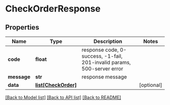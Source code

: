 # CheckOrderResponse

## Properties
Name | Type | Description | Notes
------------ | ------------- | ------------- | -------------
**code** | **float** | response code, 0-success, -1-fail, 201-invalid params, 500-server error | 
**message** | **str** | response message | 
**data** | [**list[CheckOrder]**](CheckOrder.md) |  | [optional] 

[[Back to Model list]](../README.md#documentation-for-models) [[Back to API list]](../README.md#documentation-for-api-endpoints) [[Back to README]](../README.md)


